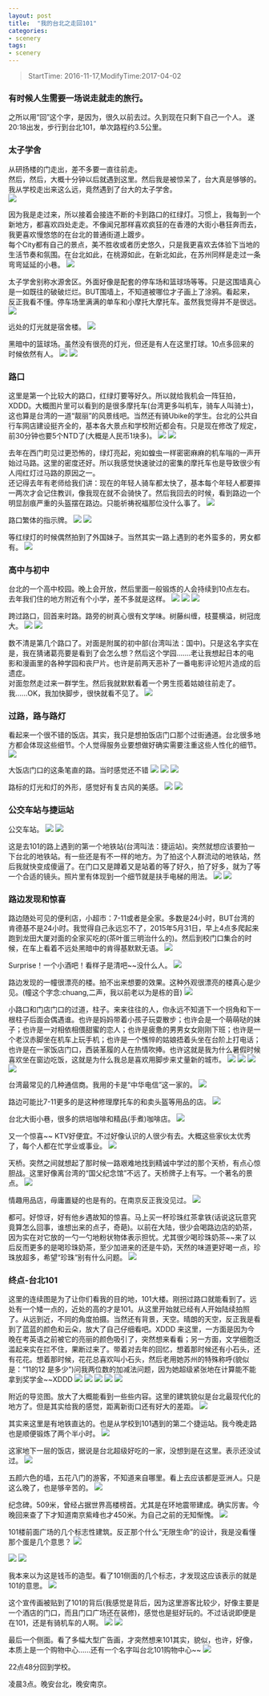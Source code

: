 ```yaml
---
layout: post
title:  "我的台北之走回101"
categories:
- scenery
tags:
- scenery
---
```


> StartTime: 2016-11-17,ModifyTime:2017-04-02

<!---more--->

### 有时候人生需要一场说走就走的旅行。
之所以用“回”这个字，是因为，很久以前去过。久到现在只剩下自己一个人。
遂20:18出发，步行到台北101，单次路程约3.5公里。

### 太子学舍  
从研扬楼的门走出，差不多要一直往前走。  
然后，然后，大概十分钟以后就遇到这里。然后我是被惊呆了，台大真是够够的。我从学校走出来这么远，竟然遇到了台大的太子学舍。  
![](../images/scenery/onroadto-taipei101/1.jpg)  

因为我是走过来，所以接着会接连不断的卡到路口的红绿灯。习惯上，我每到一个新地方，都喜欢四处走走。不像闻兄那样喜欢疯狂的在香港的大街小巷狂奔而去，我更喜欢慢悠悠的在台北的普通街道上踱步。  
每个City都有自己的景点，美不胜收或者历史悠久，只是我更喜欢去体验下当地的生活节奏和氛围。在台北如此，在桃源如此，在新北如此，在苏州同样是走过一条弯弯延延的小巷。
![](../images/scenery/onroadto-taipei101/2.jpg)  

太子学舍别称水源舍区。外面好像是配套的停车场和篮球场等等。只是这围墙真心是一如既往的破破烂烂。BUT围墙上，不知道被哪位才子画上了涂鸦。看起来，反正我看不懂。停车场里满满的单车和小摩托大摩托车。虽然我觉得并不是很远。
![](../images/scenery/onroadto-taipei101/3.jpg)  

远处的灯光就是宿舍楼。
![](../images/scenery/onroadto-taipei101/4.jpg)  

黑暗中的篮球场。虽然没有很亮的灯光，但还是有人在这里打球。10点多回来的时候依然有人。
![](../images/scenery/onroadto-taipei101/5-1.jpg)
![](../images/scenery/onroadto-taipei101/5-2.jpg)  

### 路口
这里是第一个比较大的路口，红绿灯要等好久。所以就给我机会一阵狂拍，XDDD。大概图片里可以看到的是很多摩托车(台湾更多叫机车，骑车人叫骑士)，这也算是台湾的一道“靓丽”的风景线吧。当然还有骑Ubike的学生。台北的公共自行车网店建设挺齐全的，基本各大景点和学校附近都会有。只是现在修改了规定，前30分钟也要5个NTD了(大概是人民币1块多)。
![](../images/scenery/onroadto-taipei101/6-1.jpg)
![](../images/scenery/onroadto-taipei101/6-2.jpg)  

去年在西门町见过更恐怖的，绿灯亮起，宛如蝗虫一样密密麻麻的机车嗡的一声开始过马路。这里的密度还好。所以我感觉快速驶过的密集的摩托车也是导致很少有人闯红灯过马路的原因之一。  
还记得去年有老师给我们讲：现在的年轻人骑车都太快了，基本每个年轻人都要摔一两次才会记住教训，像我现在就不会骑快了。然后我回去的时候，看到路边一个明显刮痕严重的头盔摆在路边。只能祈祷祝福那位没什么事了。
![](../images/scenery/onroadto-taipei101/6-3.jpg)  

路口繁体的指示牌。
![](../images/scenery/onroadto-taipei101/7-1.jpg)
![](../images/scenery/onroadto-taipei101/7-2.jpg)  

等红绿灯的时候偶然拍到了外国妹子。当然其实一路上遇到的老外蛮多的，男女都有。
![](../images/scenery/onroadto-taipei101/7-3.jpg)  

### 高中与初中
台北的一个高中校园。晚上会开放，然后里面一般锻炼的人会持续到10点左右。去年我们住的地方附近有个小学，差不多就是这样。
![](../images/scenery/onroadto-taipei101/8-1.jpg)
![](../images/scenery/onroadto-taipei101/8-2.jpg)
![](../images/scenery/onroadto-taipei101/8-3.jpg)  

跨过路口，回首来时路。路旁的树真心很有文学味。树藤纠缠，枝蔓横溢，树冠庞大。
![](../images/scenery/onroadto-taipei101/8-4.jpg)
![](../images/scenery/onroadto-taipei101/8-5.jpg)  

数不清是第几个路口了。对面是附属的初中部(台湾叫法：国中)。只是这名字实在是，我在猜诸葛亮要是看到了会怎么想？然后这个学园.......老让我想起日本的电影和漫画里的各种学园和丧尸片。也许是前两天恶补了一番电影评论短片造成的后遗症。  
对面忽然走过来一群学生。然后我就默默看着一个男生揽着姑娘往前走了。我......OK，我加快脚步，很快就看不见了。
![](../images/scenery/onroadto-taipei101/9.jpg)  

### 过路，路与路灯
看起来一个很不错的饭店。其实，我只是想拍饭店门口那个过街通道。台北很多地方都会体现这些细节。个人觉得服务业要想做好确实需要注重这些人性化的细节。
![](../images/scenery/onroadto-taipei101/10.jpg)  

大饭店门口的这条笔直的路。当时感觉还不错
![](../images/scenery/onroadto-taipei101/11-1.jpg)
![](../images/scenery/onroadto-taipei101/11-2.jpg)
![](../images/scenery/onroadto-taipei101/11-3.jpg)

路标的灯光和灯的外形，感觉好有复古风的美感。
![](../images/scenery/onroadto-taipei101/12-1.jpg)
![](../images/scenery/onroadto-taipei101/12-1.jpg)

### 公交车站与捷运站
公交车站。
![](../images/scenery/onroadto-taipei101/13-1.jpg)
![](../images/scenery/onroadto-taipei101/13-2.jpg)

这是去101的路上遇到的第一个地铁站(台湾叫法：捷运站)。突然就想应该要拍一下台北的地铁站。有一些还是有不一样的地方。为了拍这个人群流动的地铁站，然后我就快变成傻逼了。在门口又是蹲着又是站着的等了好久，拍了好多，就为了等一个合适的镜头。照片里有体现到一个细节就是扶手电梯的用法。
![](../images/scenery/onroadto-taipei101/14-1.jpg)
![](../images/scenery/onroadto-taipei101/14-2.jpg)

### 路边发现和惊喜
路边随处可见的便利店，小超市：7-11或者是全家。多数是24小时，BUT台湾的肯德基不是24小时。我觉得自己永远忘不了，2015年5月31日，早上4点多爬起来跑到龙田大厦对面的全家买吃的(茶叶蛋三明治什么的)。然后到校门口集合的时候，在车上看着不远处黑暗中的肯得基默默无语。
![](../images/scenery/onroadto-taipei101/15.jpg)

Surprise！一个小酒吧！看样子是清吧~~没什么人。
![](../images/scenery/onroadto-taipei101/16.jpg)

路边发现的一幢很漂亮的楼。拍不出来想要的效果。这种外观很漂亮的楼真心是少见。(幢这个字念:chuang,二声，我以前老以为是栋的音)
![](../images/scenery/onroadto-taipei101/17.jpg)

小路口和门店门口的过道，柱子。来来往往的人，你永远不知道下一个拐角和下一根柱子后面会偶遇谁。也许是妈妈带着小孩子玩耍散步；也许会是一个萌萌哒的妹子；也许是一对相依相偎甜蜜的恋人；也许是疲惫的男男女女刚刚下班；也许是一个老汉赤脚坐在机车上玩手机；也许是一个憔悴的姑娘捂着头坐在台阶上打电话；也许是在一家饭店门口，西装革履的人在热情吹捧。也许这就是我为什么暑假时候喜欢坐在窗边吃饭，这就是为什么我总是喜欢用脚步来丈量新的城市。
![](../images/scenery/onroadto-taipei101/18-1.jpg)
![](../images/scenery/onroadto-taipei101/18-2.jpg)
![](../images/scenery/onroadto-taipei101/18-3.jpg)
![](../images/scenery/onroadto-taipei101/18-4.jpg)

台湾最常见的几种通信商。我用的卡是“中华电信”这一家的。
![](../images/scenery/onroadto-taipei101/19.jpg)

路边可能比7-11更多的是这种修理摩托车的和卖头盔等用品的店。
![](../images/scenery/onroadto-taipei101/20.jpg)

台北大街小巷，很多的烘培咖啡和精品(手煮)咖啡店。
![](../images/scenery/onroadto-taipei101/21.jpg)

又一个惊喜~~ KTV好便宜。不过好像认识的人很少有去。大概这些家伙太优秀了，每个人都在忙学业或事业。
![](../images/scenery/onroadto-taipei101/22.jpg)

天桥。突然之间就想起了那时候一路艰难地找到精诚中学过的那个天桥，有点心惊胆战。这里好像离台湾的“国父纪念馆”不远了。天桥牌子上有写。一个著名的景点。
![](../images/scenery/onroadto-taipei101/23.jpg)

情趣用品店，毋庸置疑的也是有的。在南京反正我没见过。
![](../images/scenery/onroadto-taipei101/24.jpg)

都可。好惊讶，好有他乡遇故知的惊喜。马上买一杯珍珠红茶拿铁(话说这玩意究竟算怎么回事，谁想出来的点子，奇葩)。以前在大陆，很少会喝路边店的奶茶，因为实在对它放的一勺一勺地粉状物体表示担忧。尤其很少喝珍珠奶茶~~来了以后反而更多的是喝珍珠奶茶，至少加进来的还是牛奶，天然的味道更好喝一点，珍珠放超多，希望“珍珠”别有什么问题。
![](../images/scenery/onroadto-taipei101/25.jpg)

### 终点-台北101
这里的连续图是为了让你们看我的目的地，101大楼。刚拐过路口就能看到了。远处有一个矮一点的，近处的高的才是101。从这里开始就已经有人开始陆续拍照了。从远到近，不同的角度拍摄。当然还有背景，天空。晴朗的天空，反正我是看到了蓝蓝的颜色和云朵，放大了自己仔细看吧。XDDD
来这里，一方面是因为今晚在考英语之前被它的亮丽的颜色吸引了，突然想来看看；另一方面，文学细胞泛滥起来实在拦不住，果断过来了。带着对去年的回忆，想着那时候还有小石头，还有花花。想着那时候，花花总喜欢叫小石头，然后老用她苏州的特殊称呼(貌似是：“11的12 是多少”)问我两位数的加减法问题，因为她超级紧张地在计算能不能拿到奖学金~~XDDD
![](../images/scenery/onroadto-taipei101/26-1.jpg)
![](../images/scenery/onroadto-taipei101/26-2.jpg)
![](../images/scenery/onroadto-taipei101/26-3.jpg)
![](../images/scenery/onroadto-taipei101/26-4.jpg)
![](../images/scenery/onroadto-taipei101/26-5.jpg)

附近的导览图。放大了大概能看到一些些内容。这里的建筑貌似是台北最现代化的地方了。但是其实给我的感觉，距离新街口还有好大的差距。
![](../images/scenery/onroadto-taipei101/27.jpg)

其实来这里是有地铁直达的。也是从学校到101遇到的第二个捷运站。我今晚走路也是顺便锻炼了两个半小时。
![](../images/scenery/onroadto-taipei101/28.jpg)

这家地下一层的饭店，据说是台北超级好吃的一家，没想到是在这里。表示还没试过。
![](../images/scenery/onroadto-taipei101/29.jpg)

五颜六色的墙，五花八门的游客，不知道来自哪里。看上去应该都是亚洲人。只是这么晚了，也是够辛苦的。
![](../images/scenery/onroadto-taipei101/30.jpg)

纪念碑。509米，曾经占据世界高楼榜首。尤其是在环地震带建成。确实厉害。今晚回来查了下才知道南京紫峰也才450米。为自己之前的无知惭愧。
![](../images/scenery/onroadto-taipei101/31.jpg)

101楼前面广场的几个标志性建筑。反正那个什么“无限生命”的设计，我是没看懂那个蛋是几个意思？
![](../images/scenery/onroadto-taipei101/32.jpg)

![](../images/scenery/onroadto-taipei101/33-1.jpg)
![](../images/scenery/onroadto-taipei101/33-2.jpg)

我本来以为这是钱币的造型。看了101侧面的几个标志，才发现这应该表示的就是101的意思。
![](../images/scenery/onroadto-taipei101/34.jpg)

这个宣传画被贴到了101的背后(我感觉是背后，因为这里游客比较少，好像主要是一个酒店的门口，而且门口广场还在装修)，感觉也是挺好玩的。不过话说即便是在101，还是有骑机车的人啊。
![](../images/scenery/onroadto-taipei101/35-1.jpg)
![](../images/scenery/onroadto-taipei101/35-2.jpg)

最后一个侧面。看了多幅大型广告画，才突然想来101其实，貌似，也许，好像，本质上是一个购物中心......还有一个名字叫台北101购物中心~~
![](../images/scenery/onroadto-taipei101/36.jpg)

22点48分回到学校。

凌晨3点。晚安台北，晚安南京。

